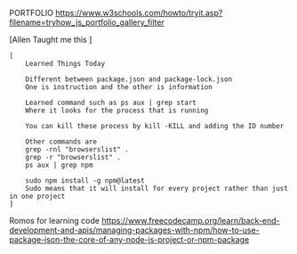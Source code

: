 PORTFOLIO
https://www.w3schools.com/howto/tryit.asp?filename=tryhow_js_portfolio_gallery_filter

[Allen Taught me this ]

    [
        Learned Things Today

        Different between package.json and package-lock.json
        One is instruction and the other is information

        Learned command such as ps aux | grep start
        Where it looks for the process that is running

        You can kill these process by kill -KILL and adding the ID number

        Other commands are
        grep -rnl "browserslist" .
        grep -r "browserslist" .
        ps aux | grep npm

        sudo npm install -g npm@latest
        Sudo means that it will install for every project rather than just in one project
    ]

Romos for learning code
https://www.freecodecamp.org/learn/back-end-development-and-apis/managing-packages-with-npm/how-to-use-package-json-the-core-of-any-node-js-project-or-npm-package
